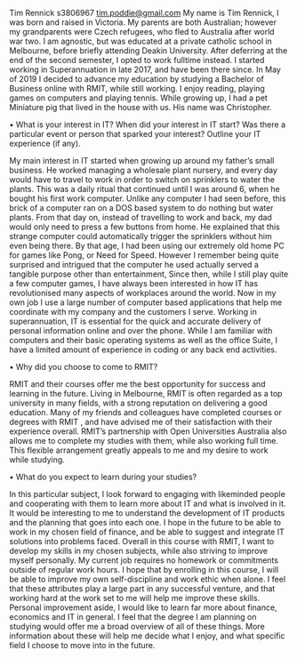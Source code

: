 Tim Rennick 
s3806967
tim.poddie@gmail.com 
My name is Tim Rennick, I was born and raised in Victoria. My parents are both Australian; however my grandparents were Czech refugees,
who fled to Australia after world war two. I am agnostic, but was educated at a private catholic school in Melbourne, before briefly
attending Deakin University. After deferring at the end of the second semester, I opted to work fulltime instead. I started working in
Superannuation in late 2017, and have been there since. In May of 2019 I decided to advance my education by studying a Bachelor of 
Business online with RMIT, while still working. I enjoy reading, playing games on computers and playing tennis. While growing up, 
I had a pet Miniature pig that lived in the house with us. His name was Christopher. 






•	What is your interest in IT? When did your interest in IT start? Was there a particular event or person that sparked your 
interest? Outline your IT experience (if any).

My main interest in IT started when growing up around my father’s small business. He worked managing a wholesale plant nursery,
and every day would have to travel to work in order to switch on sprinklers to water the plants. This was a daily ritual that continued until I was around 6, when he bought his first work computer. Unlike any computer I had seen before, this brick of a computer ran on a DOS based system to do nothing but water plants. From that day on, instead of travelling to work and back, my dad would only need to press a few buttons from home. He explained that this strange computer could automatically trigger the sprinklers without him even being there. By that age, I had been using our extremely old home PC for games like Pong, or Need for Speed. However I remember being quite surprised and intrigued that the computer he used actually served a tangible purpose other than entertainment, Since then, while I still play quite a few computer games, I have always been interested in how IT has revolutionised many aspects of workplaces around the world. 
Now in my own job I use a large number of computer based applications that help me coordinate with my company and the customers
I serve. Working in superannuation, IT is essential for the quick and accurate delivery of personal information online and over
the phone. While I am familiar with computers and their basic operating systems as well as the office Suite, I have a limited amount 
of experience in coding or any back end activities. 

•	Why did you choose to come to RMIT?

RMIT and their courses offer me the best opportunity for success and learning in the future. Living in Melbourne, RMIT is often regarded
as a top university in many fields, with a strong reputation on delivering a good education. Many of my friends and colleagues have
completed courses or degrees with RMIT , and have advised me of their satisfaction with their experience overall. RMIT’s partnership
with Open Universities Australia also allows me to complete my studies with them, while also working full time. This flexible 
arrangement greatly appeals to me and my desire to work while studying. 


•	What do you expect to learn during your studies?

In this particular subject, I look forward to engaging with likeminded people and cooperating with them to learn more about IT and what is involved in it. It would be interesting to me to understand the development of IT products and the planning that goes into each one. I hope in the future to be able to work in my chosen field of finance, and be able to suggest and integrate IT solutions into problems faced. 
Overall in this course with RMIT, I want to develop my skills in my chosen subjects, while also striving to improve myself personally. My current job requires no homework or commitments outside of regular work hours. I hope that by enrolling in this course, I will be able to improve my own self-discipline and work ethic when alone. I feel that these attributes play a large part in any successful venture, and that working hard at the work set to me will help me improve these skills. 
Personal improvement aside, I would like to learn far more about finance, economics and IT in general. I feel that the degree I am planning on studying would offer me a broad overview of all of these things. More information about these will help me decide what I enjoy, and what specific field I choose to move into in the future. 

